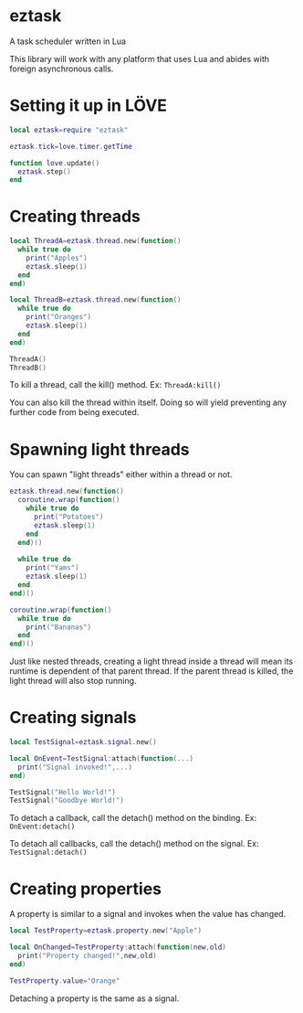 # eztask
A task scheduler written in Lua

This library will work with any platform that uses Lua and abides with foreign asynchronous calls.

# Setting it up in LÖVE
```lua
local eztask=require "eztask"

eztask.tick=love.timer.getTime

function love.update()
  eztask.step()
end
```

# Creating threads
```lua
local ThreadA=eztask.thread.new(function()
  while true do
    print("Apples")
    eztask.sleep(1)
  end
end)

local ThreadB=eztask.thread.new(function()
  while true do
    print("Oranges")
    eztask.sleep(1)
  end
end)

ThreadA()
ThreadB()
```
To kill a thread, call the kill() method. Ex: ```ThreadA:kill()```

You can also kill the thread within itself. Doing so will yield preventing any further code from being executed.

# Spawning light threads
You can spawn "light threads" either within a thread or not.
```lua
eztask.thread.new(function()
  coroutine.wrap(function()
    while true do
      print("Potatoes")
      eztask.sleep(1)
    end
  end)()
  
  while true do
    print("Yams")
    eztask.sleep(1)
  end
end)()

coroutine.wrap(function()
  while true do
    print("Bananas")
  end
end)()
```
Just like nested threads, creating a light thread inside a thread will mean its runtime is dependent of that parent thread. If the parent thread is killed, the light thread will also stop running.

# Creating signals
```lua
local TestSignal=eztask.signal.new()

local OnEvent=TestSignal:attach(function(...)
  print("Signal invoked!",...)
end)

TestSignal("Hello World!")
TestSignal("Goodbye World!")
```
To detach a callback, call the detach() method on the binding. Ex: ```OnEvent:detach()```

To detach all callbacks, call the detach() method on the signal. Ex: ```TestSignal:detach()```

# Creating properties
A property is similar to a signal and invokes when the value has changed.
```lua
local TestProperty=eztask.property.new("Apple")

local OnChanged=TestProperty:attach(function(new,old)
  print("Property changed!",new,old)
end)

TestProperty.value="Orange"
```
Detaching a property is the same as a signal.
